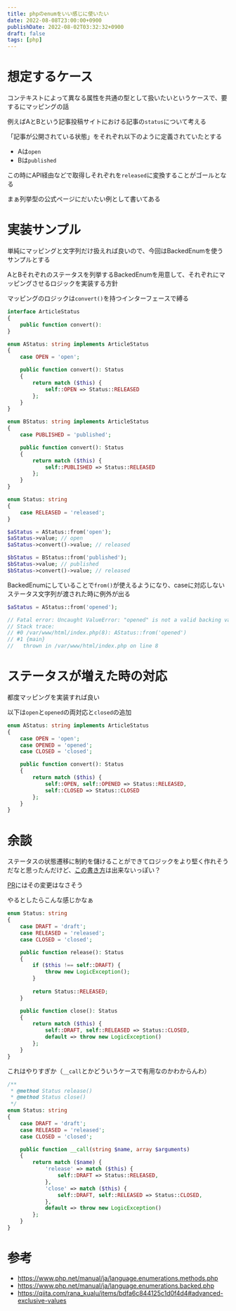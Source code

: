 ```yaml
---
title: phpのenumをいい感じに使いたい
date: 2022-08-08T23:00:00+0900
publishDate: 2022-08-02T03:32:32+0900
draft: false
tags: [php]
---
```


# 想定するケース
コンテキストによって異なる属性を共通の型として扱いたいというケースで、要するにマッピングの話

例えばAとBという記事投稿サイトにおける記事の`status`について考える

「記事が公開されている状態」をそれぞれ以下のように定義されていたとする

- Aは`open`
- Bは`published`

この時にAPI経由などで取得しそれぞれを`released`に変換することがゴールとなる

まぁ列挙型の公式ページにだいたい例として書いてある

# 実装サンプル

単純にマッピングと文字列だけ扱えれば良いので、今回はBackedEnumを使うサンプルとする

AとBそれぞれのステータスを列挙するBackedEnumを用意して、それぞれにマッピングさせるロジックを実装する方針

マッピングのロジックは`convert()`を持つインターフェースで縛る

```php {fn="ArticleStatus.php"}
interface ArticleStatus
{
    public function convert(): 
}
```
```php {fn="AStatus.php"}
enum AStatus: string implements ArticleStatus
{
    case OPEN = 'open';

    public function convert(): Status
    {
        return match ($this) {
            self::OPEN => Status::RELEASED
        };
    }
}
```

```php {fn="BStatus.php"}
enum BStatus: string implements ArticleStatus
{
    case PUBLISHED = 'published';

    public function convert(): Status
    {
        return match ($this) {
            self::PUBLISHED => Status::RELEASED
        };
    }
}
```

```php {fn="Status.php"}
enum Status: string
{
    case RELEASED = 'released';
}
```

```php
$aStatus = AStatus::from('open');
$aStatus->value; // open
$aStatus->convert()->value; // released

$bStatus = BStatus::from('published');
$bStatus->value; // published
$bStatus->convert()->value; // released
```

BackedEnumにしていることで`from()`が使えるようになり、caseに対応しないステータス文字列が渡された時に例外が出る

```php
$aStatus = AStatus::from('opened');

// Fatal error: Uncaught ValueError: "opened" is not a valid backing value for enum "AStatus" in /var/www/html/index.php:8
// Stack trace:
// #0 /var/www/html/index.php(8): AStatus::from('opened')
// #1 {main}
//   thrown in /var/www/html/index.php on line 8
```

# ステータスが増えた時の対応
都度マッピングを実装すれば良い

以下は`open`と`opened`の両対応と`closed`の追加
```php
enum AStatus: string implements ArticleStatus
{
    case OPEN = 'open';
    case OPENED = 'opened';
    case CLOSED = 'closed';

    public function convert(): Status
    {
        return match ($this) {
            self::OPEN, self::OPENED => Status::RELEASED,
            self::CLOSED => Status::CLOSED
        };
    }
}
```

# 余談
ステータスの状態遷移に制約を儲けることができてロジックをより堅く作れそうだなと思ったんだけど、[この書き方](https://qiita.com/rana_kualu/items/bdfa6c844125c1d0f4d4#state-machine)は出来ないっぽい？

[PR](https://github.com/php/php-src/pull/6489/files)にはその変更はなさそう

やるとしたらこんな感じかなぁ

```php
enum Status: string
{
    case DRAFT = 'draft';
    case RELEASED = 'released';
    case CLOSED = 'closed';

    public function release(): Status
    {
        if ($this !== self::DRAFT) {
            throw new LogicException();
        }    
        
        return Status::RELEASED;
    }

    public function close(): Status
    {
        return match ($this) {
            self::DRAFT, self::RELEASED => Status::CLOSED,
            default => throw new LogicException() 
        };
    }
}
```

これはやりすぎか（`__call`とかどういうケースで有用なのかわからんわ）

```php
/**
 * @method Status release()
 * @method Status close()
 */
enum Status: string
{
    case DRAFT = 'draft';
    case RELEASED = 'released';
    case CLOSED = 'closed';

    public function __call(string $name, array $arguments)
    {
        return match ($name) {
            'release' => match ($this) {
                self::DRAFT => Status::RELEASED,
            },
            'close' => match ($this) {
                self::DRAFT, self::RELEASED => Status::CLOSED,
            },
            default => throw new LogicException()
        };
    }
}
```

# 参考
- https://www.php.net/manual/ja/language.enumerations.methods.php
- https://www.php.net/manual/ja/language.enumerations.backed.php
- https://qiita.com/rana_kualu/items/bdfa6c844125c1d0f4d4#advanced-exclusive-values
